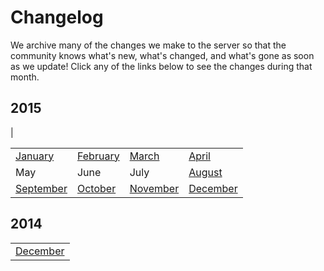 ---
---
# Changelog

We archive many of the changes we make to the server so that the community knows what's new, what's changed, and what's gone as soon as we update! Click any of the links below to see the changes during that month.


## 2015
|

|   	|   	|   	|   	|
|---	|---	|---	|---	|
|[January](/cl/2015/1)   	| [February](/cl/2015/2)  	| [March](/cl/2015/3)  	|[April](/cl/2015/4)   	|
|May   	|June   	|July   	| [August](/cl/2015/8)  	|
| [September](/cl/2015/9)  	|[October](/cl/2015/10)   	|[November](/cl/2015/11)   	|[December](/cl/2015/12)   	|

## 2014
|  |
| --- |
| [December](/cl/2014/12) |
